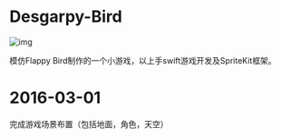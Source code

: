 # Desgarpy-Bird
![img](http://i11.tietuku.com/374bbf6c42ceacc0.png)

模仿Flappy Bird制作的一个小游戏，以上手swift游戏开发及SpriteKit框架。
# 2016-03-01
完成游戏场景布置（包括地面，角色，天空）
